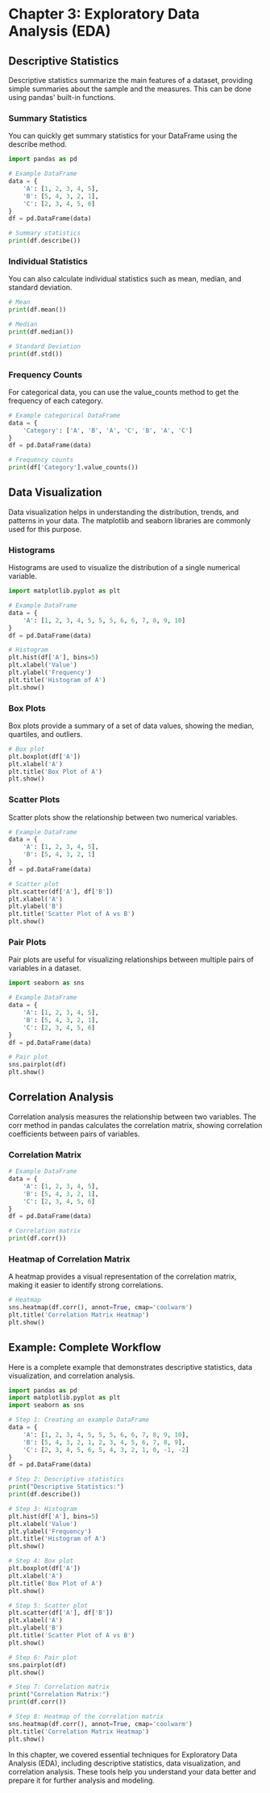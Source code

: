 # Chapter 3: Exploratory Data Analysis (EDA)

## Descriptive Statistics
Descriptive statistics summarize the main features of a dataset, providing simple summaries about the sample and the measures. This can be done using pandas' built-in functions.

### Summary Statistics
You can quickly get summary statistics for your DataFrame using the describe method.

```python
import pandas as pd

# Example DataFrame
data = {
    'A': [1, 2, 3, 4, 5],
    'B': [5, 4, 3, 2, 1],
    'C': [2, 3, 4, 5, 6]
}
df = pd.DataFrame(data)

# Summary statistics
print(df.describe())
```

### Individual Statistics
You can also calculate individual statistics such as mean, median, and standard deviation.

```python
# Mean
print(df.mean())

# Median
print(df.median())

# Standard Deviation
print(df.std())
```

### Frequency Counts
For categorical data, you can use the value_counts method to get the frequency of each category.

```python
# Example categorical DataFrame
data = {
    'Category': ['A', 'B', 'A', 'C', 'B', 'A', 'C']
}
df = pd.DataFrame(data)

# Frequency counts
print(df['Category'].value_counts())
```

## Data Visualization
Data visualization helps in understanding the distribution, trends, and patterns in your data. The matplotlib and seaborn libraries are commonly used for this purpose.

### Histograms
Histograms are used to visualize the distribution of a single numerical variable.

```python
import matplotlib.pyplot as plt

# Example DataFrame
data = {
    'A': [1, 2, 3, 4, 5, 5, 5, 6, 6, 7, 8, 9, 10]
}
df = pd.DataFrame(data)

# Histogram
plt.hist(df['A'], bins=5)
plt.xlabel('Value')
plt.ylabel('Frequency')
plt.title('Histogram of A')
plt.show()
```

### Box Plots
Box plots provide a summary of a set of data values, showing the median, quartiles, and outliers.

```python
# Box plot
plt.boxplot(df['A'])
plt.xlabel('A')
plt.title('Box Plot of A')
plt.show()
```

### Scatter Plots
Scatter plots show the relationship between two numerical variables.

```python
# Example DataFrame
data = {
    'A': [1, 2, 3, 4, 5],
    'B': [5, 4, 3, 2, 1]
}
df = pd.DataFrame(data)

# Scatter plot
plt.scatter(df['A'], df['B'])
plt.xlabel('A')
plt.ylabel('B')
plt.title('Scatter Plot of A vs B')
plt.show()
```

### Pair Plots
Pair plots are useful for visualizing relationships between multiple pairs of variables in a dataset.

```python
import seaborn as sns

# Example DataFrame
data = {
    'A': [1, 2, 3, 4, 5],
    'B': [5, 4, 3, 2, 1],
    'C': [2, 3, 4, 5, 6]
}
df = pd.DataFrame(data)

# Pair plot
sns.pairplot(df)
plt.show()
```

## Correlation Analysis
Correlation analysis measures the relationship between two variables. The corr method in pandas calculates the correlation matrix, showing correlation coefficients between pairs of variables.

### Correlation Matrix
```python
# Example DataFrame
data = {
    'A': [1, 2, 3, 4, 5],
    'B': [5, 4, 3, 2, 1],
    'C': [2, 3, 4, 5, 6]
}
df = pd.DataFrame(data)

# Correlation matrix
print(df.corr())
```

### Heatmap of Correlation Matrix
A heatmap provides a visual representation of the correlation matrix, making it easier to identify strong correlations.

```python
# Heatmap
sns.heatmap(df.corr(), annot=True, cmap='coolwarm')
plt.title('Correlation Matrix Heatmap')
plt.show()
```

## Example: Complete Workflow
Here is a complete example that demonstrates descriptive statistics, data visualization, and correlation analysis.

```python
import pandas as pd
import matplotlib.pyplot as plt
import seaborn as sns

# Step 1: Creating an example DataFrame
data = {
    'A': [1, 2, 3, 4, 5, 5, 5, 6, 6, 7, 8, 9, 10],
    'B': [5, 4, 3, 2, 1, 2, 3, 4, 5, 6, 7, 8, 9],
    'C': [2, 3, 4, 5, 6, 5, 4, 3, 2, 1, 0, -1, -2]
}
df = pd.DataFrame(data)

# Step 2: Descriptive statistics
print("Descriptive Statistics:")
print(df.describe())

# Step 3: Histogram
plt.hist(df['A'], bins=5)
plt.xlabel('Value')
plt.ylabel('Frequency')
plt.title('Histogram of A')
plt.show()

# Step 4: Box plot
plt.boxplot(df['A'])
plt.xlabel('A')
plt.title('Box Plot of A')
plt.show()

# Step 5: Scatter plot
plt.scatter(df['A'], df['B'])
plt.xlabel('A')
plt.ylabel('B')
plt.title('Scatter Plot of A vs B')
plt.show()

# Step 6: Pair plot
sns.pairplot(df)
plt.show()

# Step 7: Correlation matrix
print("Correlation Matrix:")
print(df.corr())

# Step 8: Heatmap of the correlation matrix
sns.heatmap(df.corr(), annot=True, cmap='coolwarm')
plt.title('Correlation Matrix Heatmap')
plt.show()
```

In this chapter, we covered essential techniques for Exploratory Data Analysis (EDA), including descriptive statistics, data visualization, and correlation analysis. These tools help you understand your data better and prepare it for further analysis and modeling.
